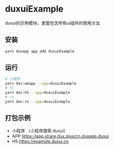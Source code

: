 # duxuiExample

duxui的示例模块，里面包含所有ui组件的使用方法

## 安装

```bash
yarn duxapp app add duxuiExample
```

## 运行

```bash
# 小程序
yarn dev:weapp --app=duxuiExample
# h5
yarn dev:h5 --app=duxuiExample
# rn
yarn dev:rn --app=duxuiExample
```

## 打包示例

- 小程序 （小程序搜索 duxui）
- APP https://app.share.dux.plus/cn.duxapp.duxui
- H5 https://example.duxui.cn
